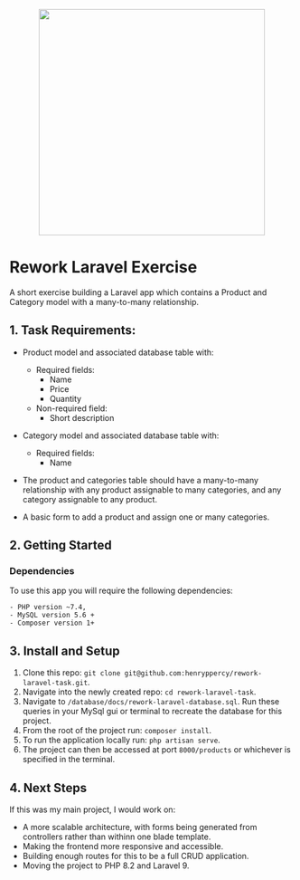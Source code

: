 <p align="center"><a href="https://laravel.com" target="_blank"><img src="https://raw.githubusercontent.com/laravel/art/master/logo-lockup/5%20SVG/2%20CMYK/1%20Full%20Color/laravel-logolockup-cmyk-red.svg" width="400"></a></p>

# Rework Laravel Exercise

A short exercise building a Laravel app which contains a Product and Category model with a many-to-many relationship. 

## 1. Task Requirements: 

* Product model and associated database table with:
    * Required fields:
        * Name
        * Price
        * Quantity
    * Non-required field:
        * Short description

* Category model and associated database table with:
    * Required fields:
        * Name
* The product and categories table should have a many-to-many relationship with any product assignable to many categories, and any category assignable to any product.
* A basic form to add a product and assign one or many categories.

## 2. Getting Started
### Dependencies
To use this app you will require the following dependencies:

    - PHP version ~7.4, 
    - MySQL version 5.6 + 
    - Composer version 1+

## 3. Install and Setup

1. Clone this repo: `git clone git@github.com:henryppercy/rework-laravel-task.git`.
2. Navigate into the newly created repo: `cd rework-laravel-task`.
3. Navigate to `/database/docs/rework-laravel-database.sql`. Run these queries in your MySql gui or terminal to recreate the database for this project.  
4. From the root of the project run: `composer install`.
5. To run the application locally run: `php artisan serve`.
6. The project can then be accessed at port `8000/products` or whichever is specified in the terminal.

## 4. Next Steps

If this was my main project, I would work on:

* A more scalable architecture, with forms being generated from controllers rather than withinn one blade template.
* Making the frontend more responsive and accessible. 
* Building enough routes for this to be a full CRUD application. 
* Moving the project to PHP 8.2 and Laravel 9.
